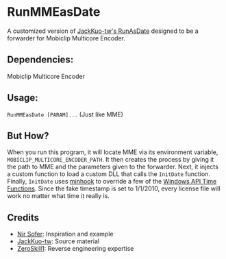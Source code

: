 # RunMMEasDate
A customized version of [JackKuo-tw's RunAsDate](https://github.com/JackKuo-tw/RunAsDate) designed to be a forwarder for Mobiclip Multicore Encoder.

Dependencies:
--
Mobiclip Multicore Encoder

Usage:
--
`RunMMEasDate [PARAM]...` (Just like MME)

But How?
--
When you run this program, it will locate MME via its environment variable, `MOBICLIP_MULTICORE_ENCODER_PATH`. It then creates the process by giving it the path to MME and the parameters given to the forwarder. Next, it injects a custom function to load a custom DLL that calls the `InitDate` function. Finally, `InitDate` uses [minhook](https://github.com/TsudaKageyu/minhook/tree/565968b28583221751cc2810e09ea621745fc3a3) to override a few of the [Windows API Time Functions](https://learn.microsoft.com/en-us/windows/win32/sysinfo/time-functions). Since the fake timestamp is set to 1/1/2010, every license file will work no matter what time it really is.

Credits
--
- [Nir Sofer](https://www.nirsoft.net): Inspiration and example
- [JackKuo-tw](https://github.com/JackKuo-tw): Source material
- [ZeroSkill1](https://github.com/ZeroSkill1): Reverse engineering expertise
